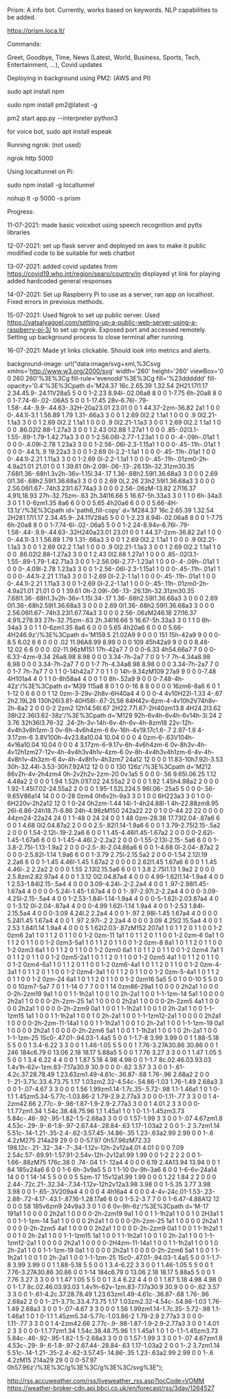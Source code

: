 Prism:
A info bot. Currently, works based on keywords. NLP capabilities to be added.

https://prism.loca.lt/

Commands:

Greet, 
Goodbye, 
Time, 
News (Latest, World, Business, Sports, Tech, Entertainment, ...), 
Covid updates


Deploying in background using PM2: (AWS and PI)

sudo apt install npm

sudo npm install pm2@latest -g

pm2 start app.py --interpreter python3

for voice bot, 
sudo apt install espeak


Running ngrok: (not used)

ngrok http 5000

Using localtunnel on Pi:

sudo npm install -g localtunnel

nohup lt -p 5000 -s prism

Progress:

11-07-2021: 
made basic voicebot using speech recognition and pytts libraries

12-07-2021: 
set up flask server and deployed on aws to make it public
modified code to be suitable for web chatbot

13-07-2021: 
added covid updates from https://covid19.who.int/region/searo/country/in
displayed yt link for playing
added hardcoded general responses

14-07-2021:
Set up Raspberry Pi to use as a server, ran app on localhost.
Fixed errors in previoius methods.

15-07-2021:
Used Ngrok to set up public server.
Used https://vatsalyagoel.com/setting-up-a-public-web-server-using-a-raspberry-pi-3/ to set up ngrok.
Exposed port and accessed remotely.
Setting up background process to close terminal after running.

16-07-2021:
Made yt links clickable.
Should look into metrics and alerts.



background-image: url("data:image/svg+xml,%3Csvg xmlns='http://www.w3.org/2000/svg' width='260' height='260' viewBox='0 0 260 260'%3E%3Cg fill-rule='evenodd'%3E%3Cg fill='%23dddddd' fill-opacity='0.4'%3E%3Cpath d='M24.37 16c.2.65.39 1.32.54 2H21.17l1.17 2.34.45.9-.24.11V28a5 5 0 0 1-2.23 8.94l-.02.06a8 8 0 0 1-7.75 6h-20a8 8 0 0 1-7.74-6l-.02-.06A5 5 0 0 1-17.45 28v-6.76l-.79-1.58-.44-.9.9-.44.63-.32H-20a23.01 23.01 0 0 1 44.37-2zm-36.82 2a1 1 0 0 0-.44.1l-3.1 1.56.89 1.79 1.31-.66a3 3 0 0 1 2.69 0l2.2 1.1a1 1 0 0 0 .9 0l2.21-1.1a3 3 0 0 1 2.69 0l2.2 1.1a1 1 0 0 0 .9 0l2.21-1.1a3 3 0 0 1 2.69 0l2.2 1.1a1 1 0 0 0 .86.02l2.88-1.27a3 3 0 0 1 2.43 0l2.88 1.27a1 1 0 0 0 .85-.02l3.1-1.55-.89-1.79-1.42.71a3 3 0 0 1-2.56.06l-2.77-1.23a1 1 0 0 0-.4-.09h-.01a1 1 0 0 0-.4.09l-2.78 1.23a3 3 0 0 1-2.56-.06l-2.3-1.15a1 1 0 0 0-.45-.11h-.01a1 1 0 0 0-.44.1L.9 19.22a3 3 0 0 1-2.69 0l-2.2-1.1a1 1 0 0 0-.45-.11h-.01a1 1 0 0 0-.44.1l-2.21 1.11a3 3 0 0 1-2.69 0l-2.2-1.1a1 1 0 0 0-.45-.11h-.01zm0-2h-4.9a21.01 21.01 0 0 1 39.61 0h-2.09l-.06-.13-.26.13h-32.31zm30.35 7.68l1.36-.68h1.3v2h-36v-1.15l.34-.17 1.36-.68h2.59l1.36.68a3 3 0 0 0 2.69 0l1.36-.68h2.59l1.36.68a3 3 0 0 0 2.69 0L2.26 23h2.59l1.36.68a3 3 0 0 0 2.56.06l1.67-.74h3.23l1.67.74a3 3 0 0 0 2.56-.06zM-13.82 27l16.37 4.91L18.93 27h-32.75zm-.63 2h.34l16.66 5 16.67-5h.33a3 3 0 1 1 0 6h-34a3 3 0 1 1 0-6zm1.35 8a6 6 0 0 0 5.65 4h20a6 6 0 0 0 5.66-4H-13.1z'/%3E%3Cpath id='path6_fill-copy' d='M284.37 16c.2.65.39 1.32.54 2H281.17l1.17 2.34.45.9-.24.11V28a5 5 0 0 1-2.23 8.94l-.02.06a8 8 0 0 1-7.75 6h-20a8 8 0 0 1-7.74-6l-.02-.06a5 5 0 0 1-2.24-8.94v-6.76l-.79-1.58-.44-.9.9-.44.63-.32H240a23.01 23.01 0 0 1 44.37-2zm-36.82 2a1 1 0 0 0-.44.1l-3.1 1.56.89 1.79 1.31-.66a3 3 0 0 1 2.69 0l2.2 1.1a1 1 0 0 0 .9 0l2.21-1.1a3 3 0 0 1 2.69 0l2.2 1.1a1 1 0 0 0 .9 0l2.21-1.1a3 3 0 0 1 2.69 0l2.2 1.1a1 1 0 0 0 .86.02l2.88-1.27a3 3 0 0 1 2.43 0l2.88 1.27a1 1 0 0 0 .85-.02l3.1-1.55-.89-1.79-1.42.71a3 3 0 0 1-2.56.06l-2.77-1.23a1 1 0 0 0-.4-.09h-.01a1 1 0 0 0-.4.09l-2.78 1.23a3 3 0 0 1-2.56-.06l-2.3-1.15a1 1 0 0 0-.45-.11h-.01a1 1 0 0 0-.44.1l-2.21 1.11a3 3 0 0 1-2.69 0l-2.2-1.1a1 1 0 0 0-.45-.11h-.01a1 1 0 0 0-.44.1l-2.21 1.11a3 3 0 0 1-2.69 0l-2.2-1.1a1 1 0 0 0-.45-.11h-.01zm0-2h-4.9a21.01 21.01 0 0 1 39.61 0h-2.09l-.06-.13-.26.13h-32.31zm30.35 7.68l1.36-.68h1.3v2h-36v-1.15l.34-.17 1.36-.68h2.59l1.36.68a3 3 0 0 0 2.69 0l1.36-.68h2.59l1.36.68a3 3 0 0 0 2.69 0l1.36-.68h2.59l1.36.68a3 3 0 0 0 2.56.06l1.67-.74h3.23l1.67.74a3 3 0 0 0 2.56-.06zM246.18 27l16.37 4.91L278.93 27h-32.75zm-.63 2h.34l16.66 5 16.67-5h.33a3 3 0 1 1 0 6h-34a3 3 0 1 1 0-6zm1.35 8a6 6 0 0 0 5.65 4h20a6 6 0 0 0 5.66-4H246.9z'/%3E%3Cpath d='M159.5 21.02A9 9 0 0 0 151 15h-42a9 9 0 0 0-8.5 6.02 6 6 0 0 0 .02 11.96A8.99 8.99 0 0 0 109 45h42a9 9 0 0 0 8.48-12.02 6 6 0 0 0 .02-11.96zM151 17h-42a7 7 0 0 0-6.33 4h54.66a7 7 0 0 0-6.33-4zm-9.34 26a8.98 8.98 0 0 0 3.34-7h-2a7 7 0 0 1-7 7h-4.34a8.98 8.98 0 0 0 3.34-7h-2a7 7 0 0 1-7 7h-4.34a8.98 8.98 0 0 0 3.34-7h-2a7 7 0 0 1-7 7h-7a7 7 0 1 1 0-14h42a7 7 0 1 1 0 14h-9.34zM109 27a9 9 0 0 0-7.48 4H101a4 4 0 1 1 0-8h58a4 4 0 0 1 0 8h-.52a9 9 0 0 0-7.48-4h-42z'/%3E%3Cpath d='M39 115a8 8 0 1 0 0-16 8 8 0 0 0 0 16zm6-8a6 6 0 1 1-12 0 6 6 0 0 1 12 0zm-3-29v-2h8v-6H40a4 4 0 0 0-4 4v10H22l-1.33 4-.67 2h2.19L26 130h26l3.81-40H58l-.67-2L56 84H42v-6zm-4-4v10h2V74h8v-2h-8a2 2 0 0 0-2 2zm2 12h14.56l.67 2H22.77l.67-2H40zm13.8 4H24.2l3.62 38h22.36l3.62-38z'/%3E%3Cpath d='M129 92h-6v4h-6v4h-6v14h-3l.24 2 3.76 32h36l3.76-32 .24-2h-3v-14h-6v-4h-6v-4h-8zm18 22v-12h-4v4h3v8h1zm-3 0v-6h-4v6h4zm-6 6v-16h-4v19.17c1.6-.7 2.97-1.8 4-3.17zm-6 3.8V100h-4v23.8a10.04 10.04 0 0 0 4 0zm-6-.63V104h-4v16a10.04 10.04 0 0 0 4 3.17zm-6-9.17v-6h-4v6h4zm-6 0v-8h3v-4h-4v12h1zm27-12v-4h-4v4h3v4h1v-4zm-6 0v-8h-4v4h3v4h1zm-6-4v-4h-4v8h1v-4h3zm-6 4v-4h-4v8h1v-4h3zm7 24a12 12 0 0 0 11.83-10h7.92l-3.53 30h-32.44l-3.53-30h7.92A12 12 0 0 0 130 126z'/%3E%3Cpath d='M212 86v2h-4v-2h4zm4 0h-2v2h2v-2zm-20 0v.1a5 5 0 0 0-.56 9.65l.06.25 1.12 4.48a2 2 0 0 0 1.94 1.52h.01l7.02 24.55a2 2 0 0 0 1.92 1.45h4.98a2 2 0 0 0 1.92-1.45l7.02-24.55a2 2 0 0 0 1.95-1.52L224.5 96l.06-.25a5 5 0 0 0-.56-9.65V86a14 14 0 0 0-28 0zm4 0h6v2h-9a3 3 0 1 0 0 6H223a3 3 0 1 0 0-6H220v-2h2a12 12 0 1 0-24 0h2zm-1.44 14l-1-4h24.88l-1 4h-22.88zm8.95 26l-6.86-24h18.7l-6.86 24h-4.98zM150 242a22 22 0 1 0 0-44 22 22 0 0 0 0 44zm24-22a24 24 0 1 1-48 0 24 24 0 0 1 48 0zm-28.38 17.73l2.04-.87a6 6 0 0 1 4.68 0l2.04.87a2 2 0 0 0 2.5-.82l1.14-1.9a6 6 0 0 1 3.79-2.75l2.15-.5a2 2 0 0 0 1.54-2.12l-.19-2.2a6 6 0 0 1 1.45-4.46l1.45-1.67a2 2 0 0 0 0-2.62l-1.45-1.67a6 6 0 0 1-1.45-4.46l.2-2.2a2 2 0 0 0-1.55-2.13l-2.15-.5a6 6 0 0 1-3.8-2.75l-1.13-1.9a2 2 0 0 0-2.5-.8l-2.04.86a6 6 0 0 1-4.68 0l-2.04-.87a2 2 0 0 0-2.5.82l-1.14 1.9a6 6 0 0 1-3.79 2.75l-2.15.5a2 2 0 0 0-1.54 2.12l.19 2.2a6 6 0 0 1-1.45 4.46l-1.45 1.67a2 2 0 0 0 0 2.62l1.45 1.67a6 6 0 0 1 1.45 4.46l-.2 2.2a2 2 0 0 0 1.55 2.13l2.15.5a6 6 0 0 1 3.8 2.75l1.13 1.9a2 2 0 0 0 2.5.8zm2.82.97a4 4 0 0 1 3.12 0l2.04.87a4 4 0 0 0 4.99-1.62l1.14-1.9a4 4 0 0 1 2.53-1.84l2.15-.5a4 4 0 0 0 3.09-4.24l-.2-2.2a4 4 0 0 1 .97-2.98l1.45-1.67a4 4 0 0 0 0-5.24l-1.45-1.67a4 4 0 0 1-.97-2.97l.2-2.2a4 4 0 0 0-3.09-4.25l-2.15-.5a4 4 0 0 1-2.53-1.84l-1.14-1.9a4 4 0 0 0-5-1.62l-2.03.87a4 4 0 0 1-3.12 0l-2.04-.87a4 4 0 0 0-4.99 1.62l-1.14 1.9a4 4 0 0 1-2.53 1.84l-2.15.5a4 4 0 0 0-3.09 4.24l.2 2.2a4 4 0 0 1-.97 2.98l-1.45 1.67a4 4 0 0 0 0 5.24l1.45 1.67a4 4 0 0 1 .97 2.97l-.2 2.2a4 4 0 0 0 3.09 4.25l2.15.5a4 4 0 0 1 2.53 1.84l1.14 1.9a4 4 0 0 0 5 1.62l2.03-.87zM152 207a1 1 0 1 1 2 0 1 1 0 0 1-2 0zm6 2a1 1 0 1 1 2 0 1 1 0 0 1-2 0zm-11 1a1 1 0 1 1 2 0 1 1 0 0 1-2 0zm-6 0a1 1 0 1 1 2 0 1 1 0 0 1-2 0zm3-5a1 1 0 1 1 2 0 1 1 0 0 1-2 0zm-8 8a1 1 0 1 1 2 0 1 1 0 0 1-2 0zm3 6a1 1 0 1 1 2 0 1 1 0 0 1-2 0zm0 6a1 1 0 1 1 2 0 1 1 0 0 1-2 0zm4 7a1 1 0 1 1 2 0 1 1 0 0 1-2 0zm5-2a1 1 0 1 1 2 0 1 1 0 0 1-2 0zm5 4a1 1 0 1 1 2 0 1 1 0 0 1-2 0zm4-6a1 1 0 1 1 2 0 1 1 0 0 1-2 0zm6-4a1 1 0 1 1 2 0 1 1 0 0 1-2 0zm-4-3a1 1 0 1 1 2 0 1 1 0 0 1-2 0zm4-3a1 1 0 1 1 2 0 1 1 0 0 1-2 0zm-5-4a1 1 0 1 1 2 0 1 1 0 0 1-2 0zm-24 6a1 1 0 1 1 2 0 1 1 0 0 1-2 0zm16 5a5 5 0 1 0 0-10 5 5 0 0 0 0 10zm7-5a7 7 0 1 1-14 0 7 7 0 0 1 14 0zm86-29a1 1 0 0 0 0 2h2a1 1 0 0 0 0-2h-2zm19 9a1 1 0 0 1 1-1h2a1 1 0 0 1 0 2h-2a1 1 0 0 1-1-1zm-14 5a1 1 0 0 0 0 2h2a1 1 0 0 0 0-2h-2zm-25 1a1 1 0 0 0 0 2h2a1 1 0 0 0 0-2h-2zm5 4a1 1 0 0 0 0 2h2a1 1 0 0 0 0-2h-2zm9 0a1 1 0 0 1 1-1h2a1 1 0 0 1 0 2h-2a1 1 0 0 1-1-1zm15 1a1 1 0 0 1 1-1h2a1 1 0 0 1 0 2h-2a1 1 0 0 1-1-1zm12-2a1 1 0 0 0 0 2h2a1 1 0 0 0 0-2h-2zm-11-14a1 1 0 0 1 1-1h2a1 1 0 0 1 0 2h-2a1 1 0 0 1-1-1zm-19 0a1 1 0 0 0 0 2h2a1 1 0 0 0 0-2h-2zm6 5a1 1 0 0 1 1-1h2a1 1 0 0 1 0 2h-2a1 1 0 0 1-1-1zm-25 15c0-.47.01-.94.03-1.4a5 5 0 0 1-1.7-8 3.99 3.99 0 0 1 1.88-5.18 5 5 0 0 1 3.4-6.22 3 3 0 0 1 1.46-1.05 5 5 0 0 1 7.76-3.27A30.86 30.86 0 0 1 246 184c6.79 0 13.06 2.18 18.17 5.88a5 5 0 0 1 7.76 3.27 3 3 0 0 1 1.47 1.05 5 5 0 0 1 3.4 6.22 4 4 0 0 1 1.87 5.18 4.98 4.98 0 0 1-1.7 8c.02.46.03.93.03 1.4v1h-62v-1zm.83-7.17a30.9 30.9 0 0 0-.62 3.57 3 3 0 0 1-.61-4.2c.37.28.78.49 1.23.63zm1.49-4.61c-.36.87-.68 1.76-.96 2.68a2 2 0 0 1-.21-3.71c.33.4.73.75 1.17 1.03zm2.32-4.54c-.54.86-1.03 1.76-1.49 2.68a3 3 0 0 1-.07-4.67 3 3 0 0 0 1.56 1.99zm1.14-1.7c.35-.5.72-.98 1.1-1.46a1 1 0 1 0-1.1 1.45zm5.34-5.77c-1.03.86-2 1.79-2.9 2.77a3 3 0 0 0-1.11-.77 3 3 0 0 1 4-2zm42.66 2.77c-.9-.98-1.87-1.9-2.9-2.77a3 3 0 0 1 4.01 2 3 3 0 0 0-1.1.77zm1.34 1.54c.38.48.75.96 1.1 1.45a1 1 0 1 0-1.1-1.45zm3.73 5.84c-.46-.92-.95-1.82-1.5-2.68a3 3 0 0 0 1.57-1.99 3 3 0 0 1-.07 4.67zm1.8 4.53c-.29-.9-.6-1.8-.97-2.67.44-.28.84-.63 1.17-1.03a2 2 0 0 1-.2 3.7zm1.14 5.51c-.14-1.21-.35-2.4-.62-3.57.45-.14.86-.35 1.23-.63a2.99 2.99 0 0 1-.6 4.2zM275 214a29 29 0 0 0-57.97 0h57.96zM72.33 198.12c-.21-.32-.34-.7-.34-1.12v-12h-2v12a4.01 4.01 0 0 0 7.09 2.54c.57-.69.91-1.57.91-2.54v-12h-2v12a1.99 1.99 0 0 1-2 2 2 2 0 0 1-1.66-.88zM75 176c.38 0 .74-.04 1.1-.12a4 4 0 0 0 6.19 2.4A13.94 13.94 0 0 1 84 185v24a6 6 0 0 1-6 6h-3v9a5 5 0 1 1-10 0v-9h-3a6 6 0 0 1-6-6v-24a14 14 0 0 1 14-14 5 5 0 0 0 5 5zm-17 15v12a1.99 1.99 0 0 0 1.22 1.84 2 2 0 0 0 2.44-.72c.21-.32.34-.7.34-1.12v-12h2v12a3.98 3.98 0 0 1-5.35 3.77 3.98 3.98 0 0 1-.65-.3V209a4 4 0 0 0 4 4h16a4 4 0 0 0 4-4v-24c.01-1.53-.23-2.88-.72-4.17-.43.1-.87.16-1.28.17a6 6 0 0 1-5.2-3 7 7 0 0 1-6.47-4.88A12 12 0 0 0 58 185v6zm9 24v9a3 3 0 1 0 6 0v-9h-6z'/%3E%3Cpath d='M-17 191a1 1 0 0 0 0 2h2a1 1 0 0 0 0-2h-2zm19 9a1 1 0 0 1 1-1h2a1 1 0 0 1 0 2H3a1 1 0 0 1-1-1zm-14 5a1 1 0 0 0 0 2h2a1 1 0 0 0 0-2h-2zm-25 1a1 1 0 0 0 0 2h2a1 1 0 0 0 0-2h-2zm5 4a1 1 0 0 0 0 2h2a1 1 0 0 0 0-2h-2zm9 0a1 1 0 0 1 1-1h2a1 1 0 0 1 0 2h-2a1 1 0 0 1-1-1zm15 1a1 1 0 0 1 1-1h2a1 1 0 0 1 0 2h-2a1 1 0 0 1-1-1zm12-2a1 1 0 0 0 0 2h2a1 1 0 0 0 0-2H4zm-11-14a1 1 0 0 1 1-1h2a1 1 0 0 1 0 2h-2a1 1 0 0 1-1-1zm-19 0a1 1 0 0 0 0 2h2a1 1 0 0 0 0-2h-2zm6 5a1 1 0 0 1 1-1h2a1 1 0 0 1 0 2h-2a1 1 0 0 1-1-1zm-25 15c0-.47.01-.94.03-1.4a5 5 0 0 1-1.7-8 3.99 3.99 0 0 1 1.88-5.18 5 5 0 0 1 3.4-6.22 3 3 0 0 1 1.46-1.05 5 5 0 0 1 7.76-3.27A30.86 30.86 0 0 1-14 184c6.79 0 13.06 2.18 18.17 5.88a5 5 0 0 1 7.76 3.27 3 3 0 0 1 1.47 1.05 5 5 0 0 1 3.4 6.22 4 4 0 0 1 1.87 5.18 4.98 4.98 0 0 1-1.7 8c.02.46.03.93.03 1.4v1h-62v-1zm.83-7.17a30.9 30.9 0 0 0-.62 3.57 3 3 0 0 1-.61-4.2c.37.28.78.49 1.23.63zm1.49-4.61c-.36.87-.68 1.76-.96 2.68a2 2 0 0 1-.21-3.71c.33.4.73.75 1.17 1.03zm2.32-4.54c-.54.86-1.03 1.76-1.49 2.68a3 3 0 0 1-.07-4.67 3 3 0 0 0 1.56 1.99zm1.14-1.7c.35-.5.72-.98 1.1-1.46a1 1 0 1 0-1.1 1.45zm5.34-5.77c-1.03.86-2 1.79-2.9 2.77a3 3 0 0 0-1.11-.77 3 3 0 0 1 4-2zm42.66 2.77c-.9-.98-1.87-1.9-2.9-2.77a3 3 0 0 1 4.01 2 3 3 0 0 0-1.1.77zm1.34 1.54c.38.48.75.96 1.1 1.45a1 1 0 1 0-1.1-1.45zm3.73 5.84c-.46-.92-.95-1.82-1.5-2.68a3 3 0 0 0 1.57-1.99 3 3 0 0 1-.07 4.67zm1.8 4.53c-.29-.9-.6-1.8-.97-2.67.44-.28.84-.63 1.17-1.03a2 2 0 0 1-.2 3.7zm1.14 5.51c-.14-1.21-.35-2.4-.62-3.57.45-.14.86-.35 1.23-.63a2.99 2.99 0 0 1-.6 4.2zM15 214a29 29 0 0 0-57.97 0h57.96z'/%3E%3C/g%3E%3C/g%3E%3C/svg%3E");


http://rss.accuweather.com/rss/liveweather_rss.asp?locCode=VOMM
https://weather-broker-cdn.api.bbci.co.uk/en/forecast/rss/3day/1264527